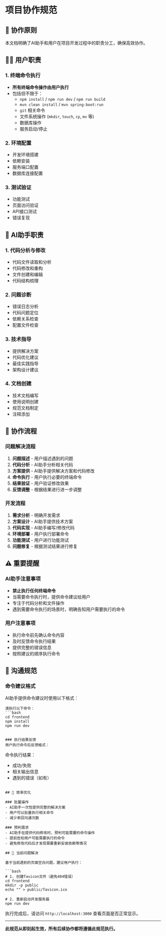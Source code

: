 # 项目协作规范

## 🤝 协作原则

本文档明确了AI助手和用户在项目开发过程中的职责分工，确保高效协作。

## 👨‍💻 用户职责

### 1. 终端命令执行
- **所有终端命令操作由用户执行**
- 包括但不限于：
  - `npm install` / `npm run dev` / `npm run build`
  - `mvn clean install` / `mvn spring-boot:run`
  - `git` 相关命令
  - 文件系统操作 (`mkdir`, `touch`, `cp`, `mv` 等)
  - 数据库操作
  - 服务启动/停止

### 2. 环境配置
- 开发环境搭建
- 依赖安装
- 服务端口配置
- 数据库连接配置

### 3. 测试验证
- 功能测试
- 页面访问验证
- API接口测试
- 错误复现

## 🤖 AI助手职责

### 1. 代码分析与修改
- 代码文件读取和分析
- 代码修改和重构
- 文件创建和编辑
- 代码结构梳理

### 2. 问题诊断
- 错误日志分析
- 代码问题定位
- 依赖关系检查
- 配置文件检查

### 3. 技术指导
- 提供解决方案
- 代码优化建议
- 最佳实践指导
- 架构设计建议

### 4. 文档创建
- 技术文档编写
- 使用说明创建
- 规范文档制定
- 注释添加

## 🔄 协作流程

### 问题解决流程
1. **问题描述** - 用户描述遇到的问题
2. **代码分析** - AI助手分析相关代码
3. **方案提供** - AI助手提供解决方案和代码修改
4. **命令执行** - 用户执行必要的终端命令
5. **结果验证** - 用户验证修改效果
6. **反馈调整** - 根据结果进行进一步调整

### 开发流程
1. **需求分析** - 明确开发需求
2. **方案设计** - AI助手提供技术方案
3. **代码实现** - AI助手编写/修改代码
4. **环境部署** - 用户执行部署命令
5. **功能测试** - 用户进行功能测试
6. **问题修复** - 根据测试结果进行修复

## ⚠️ 重要提醒

### AI助手注意事项
- **禁止执行任何终端命令**
- 当需要命令执行时，提供命令建议给用户
- 专注于代码分析和文件操作
- 遇到需要命令执行的场景时，明确告知用户需要执行的命令

### 用户注意事项
- 执行命令前先确认命令内容
- 及时反馈命令执行结果
- 提供完整的错误信息
- 按照建议的顺序执行命令

## 📝 沟通规范

### 命令建议格式
AI助手提供命令建议时使用以下格式：
```
请执行以下命令：
```bash
cd frontend
npm install
npm run dev
```
```

### 执行结果反馈
用户执行命令后反馈格式：
```
命令执行结果：
- 成功/失败
- 相关输出信息
- 遇到的错误（如有）
```

## 🎯 效率优化

### 批量操作
- AI助手一次性提供完整的解决方案
- 用户可以批量执行相关命令
- 减少来回沟通次数

### 预判需求
- AI助手在提供代码修改时，预判可能需要的命令操作
- 提前告知用户可能需要执行的命令
- 避免修改代码后才发现需要重新安装依赖等情况

## 🔧 当前问题解决

基于当前遇到的页面空白问题，建议用户执行：

```bash
# 1. 创建favicon文件（避免404错误）
cd frontend
mkdir -p public
echo "" > public/favicon.ico

# 2. 重新启动开发服务器
npm run dev
```

执行完成后，请访问 `http://localhost:3000` 查看页面是否正常显示。

---

**此规范从即刻起生效，所有后续协作都将遵循此规范执行。** 